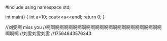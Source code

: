 #include<iostream>
using namespace std;

int main()
{
    int a=10;
    cout<<a<<endl;
    return 0;
}


//刘雯啊  miss you
//啊啊啊啊啊啊啊啊啊啊啊啊啊啊啊啊啊啊啊啊啊啊啊啊啊啊啊啊啊
//刘雯刘雯刘雯
//17564643576343